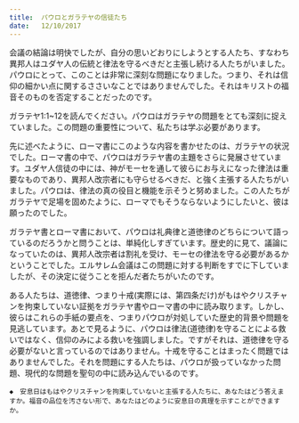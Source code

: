 ```yaml
---
title:  パウロとガラテヤの信徒たち
date:   12/10/2017
---
```


会議の結論は明快でしたが、自分の思いどおりにしようとする人たち、すなわち異邦人はユダヤ人の伝統と律法を守るべきだと主張し続ける人たちがいました。パウロにとって、このことは非常に深刻な問題になりました。つまり、それは信仰の細かい点に関するささいなことではありませんでした。それはキリストの福音そのものを否定することだったのです。

ガラテヤ1:1~12を読んでください。パウロはガラテヤの問題をとても深刻に捉えていました。この問題の重要性について、私たちは学ぶ必要があります。

先に述べたように、ローマ書にこのような内容を書かせたのは、ガラテヤの状況でした。ローマ書の中で、パウロはガラテヤ書の主題をさらに発展させています。ユダヤ人信徒の中には、神がモーセを通して彼らにお与えになった律法は重要なものであり、異邦人改宗者にも守らせるべきだ、と強く主張する人たちがいました。パウロは、律法の真の役目と機能を示そうと努めました。この人たちがガラテヤで足場を固めたように、ローマでもそうならないようにしたいと、彼は願ったのでした。

ガラテヤ書とローマ書において、パウロは礼典律と道徳律のどちらについて語っているのだろうかと問うことは、単純化しすぎています。歴史的に見て、議論になっていたのは、異邦人改宗者は割礼を受け、モーセの律法を守る必要があるかということでした。エルサレム会議はこの問題に対する判断をすでに下していましたが、その決定に従うことを拒んだ者たちがいたのです。

ある人たちは、道徳律、つまり十戒(実際には、第四条だけ)がもはやクリスチャンを拘束していない証拠をガラテヤ書やローマ書の中に読み取ります。しかし、彼らはこれらの手紙の要点を、つまりパウロが対処していた歴史的背景や問題を見逃しています。あとで見るように、パウロは律法(道徳律)を守ることによる救いではなく、信仰のみによる救いを強調しました。ですがそれは、道徳律を守る必要がないと言っているのではありません。十戒を守ることはまったく問題ではありませんでした。それを問題にする人たちは、パウロが扱っていなかった問題、現代的な問題を聖句の中に読み込んでいるのです。

`◆　安息日はもはやクリスチャンを拘束していないと主張する人たちに、あなたはどう答えますか。福音の品位を汚さない形で、あなたはどのように安息日の真理を示すことができますか。`
